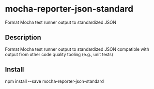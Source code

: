 # mocha-reporter-json-standard
Format Mocha test runner output to standardized JSON

## Description
Format Mocha test runner output to standardized JSON compatible with output from other code quality tooling (e.g., unit tests)

## Install 
npm install --save mocha-reporter-json-standard
